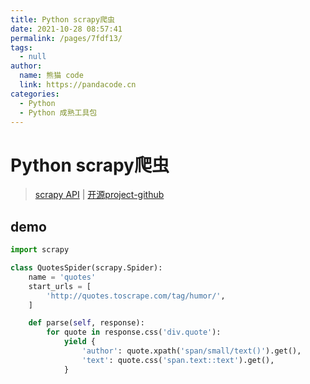 ```yaml
---
title: Python scrapy爬虫
date: 2021-10-28 08:57:41
permalink: /pages/7fdf13/
tags: 
  - null
author: 
  name: 熊猫 code
  link: https://pandacode.cn
categories: 
  - Python
  - Python 成熟工具包
---
```


# Python scrapy爬虫

> [scrapy API](https://docs.scrapy.org/zh/) | [开源project-github](https://github.com/scrapy/scrapy) 

## demo

```python
import scrapy

class QuotesSpider(scrapy.Spider):
    name = 'quotes'
    start_urls = [
        'http://quotes.toscrape.com/tag/humor/',
    ]

    def parse(self, response):
        for quote in response.css('div.quote'):
            yield {
                'author': quote.xpath('span/small/text()').get(),
                'text': quote.css('span.text::text').get(),
            } 
```

